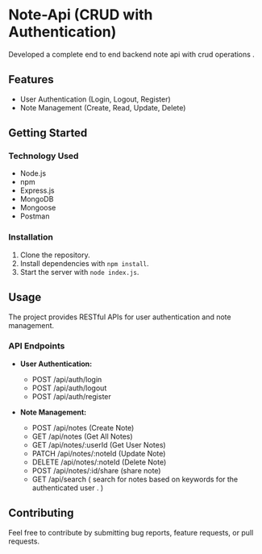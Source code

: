 # Note-Api (CRUD with Authentication)

Developed a complete end to end backend note api with crud operations . 

## Features

- User Authentication (Login, Logout, Register)
- Note Management (Create, Read, Update, Delete)

## Getting Started

### Technology Used

- Node.js
- npm
- Express.js
- MongoDB
- Mongoose
- Postman
  
### Installation

1. Clone the repository.
2. Install dependencies with `npm install`.
3. Start the server with `node index.js`.

## Usage

The project provides RESTful APIs for user authentication and note management.

### API Endpoints

- **User Authentication:**
  - POST /api/auth/login
  - POST /api/auth/logout
  - POST /api/auth/register

- **Note Management:**
  - POST /api/notes (Create Note)
  - GET /api/notes (Get All Notes)
  - GET /api/notes/:userId (Get User Notes)
  - PATCH /api/notes/:noteId (Update Note)
  - DELETE /api/notes/:noteId (Delete Note)
  - POST /api/notes/:id/share (share note)
  - GET /api/search (   search for notes based on keywords for the authenticated user .  )
## Contributing

Feel free to contribute by submitting bug reports, feature requests, or pull requests.
